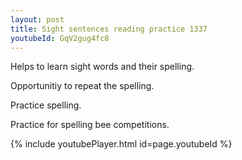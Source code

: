 ```yaml
---
layout: post
title: Sight sentences reading practice 1337
youtubeId: GqV2gug4fc8
---
```

 
 
Helps to learn sight words and their spelling.

Opportunitiy to repeat the spelling. 

Practice spelling. 
 
Practice for spelling bee competitions. 
 
{% include youtubePlayer.html id=page.youtubeId %}
 
 
